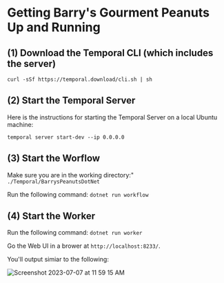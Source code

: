 # Getting Barry's Gourment Peanuts Up and Running

## (1) Download the Temporal CLI (which includes the server)

`curl -sSf https://temporal.download/cli.sh | sh`

## (2) Start the Temporal Server

Here is the instructions for starting the Temporal Server on a local Ubuntu machine:

`temporal server start-dev --ip 0.0.0.0`

## (3) Start the Worflow

Make sure you are in the working directory:" `./Temporal/BarrysPeanutsDotNet`

Run the following command: `dotnet run workflow`

## (4) Start the Worker

Run the following command: `dotnet run worker`

Go the Web UI in a brower at `http://localhost:8233/`.

You'll output simiar to the following:

![Screenshot 2023-07-07 at 11 59 15 AM](https://github.com/reselbob/workingwithactors/assets/1110569/e2b01c67-6c19-4550-83f4-9a384adc0b69)
